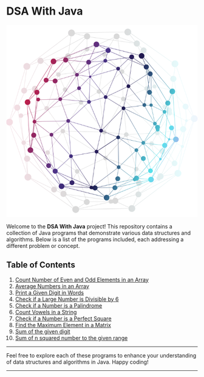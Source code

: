 # DSA With Java
![Tree Image](img/tree.png)

Welcome to the **DSA With Java** project! This repository contains a collection of Java programs that demonstrate various data structures and algorithms. Below is a list of the programs included, each addressing a different problem or concept.

## Table of Contents

1. [Count Number of Even and Odd Elements in an Array](#)
2. [Average Numbers in an Array](#)
3. [Print a Given Digit in Words](#)
4. [Check if a Large Number is Divisible by 6](#)
5. [Check if a Number is a Palindrome](#)
6. [Count Vowels in a String](#)
7. [Check if a Number is a Perfect Square](#)
8. [Find the Maximum Element in a Matrix](#)
9. [Sum of the given digit](#)
10. [Sum of n squared number to the given range](#)



---

Feel free to explore each of these programs to enhance your understanding of data structures and algorithms in Java. Happy coding!

---
